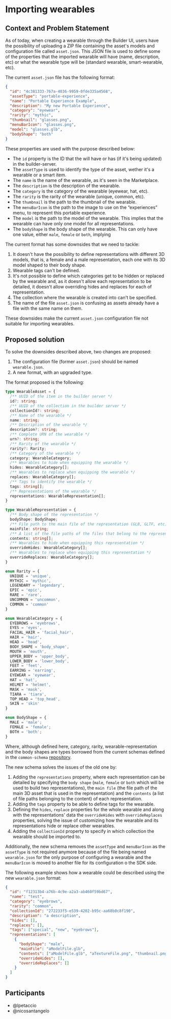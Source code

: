 # Importing wearables

## Context and Problem Statement

As of today, when creating a wearable through the Builder UI, users have the possibility of uploading a ZIP file containing the asset's models and configuration file called `asset.json`. This JSON file is used to define some of the properties that the imported wearable will have (name, description, etc) or what the wearable type will be (standard wearable, smart-wearable, etc).

The current `asset.json` file has the following format:

```json
{
  "id": "4c381333-767a-4036-9959-0fde335a4568",
  "assetType": "portable-experience",
  "name": "Portable Experience Example",
  "description": "My new Portable Experience",
  "category": "eyewear",
  "rarity": "mythic",
  "thumbnail": "glasses.png",
  "menuBarIcon": "glasses.png",
  "model": "glasses.glb",
  "bodyShape": "both"
}
```

These properties are used with the purpose described below:

- The `id` property is the ID that the will have or has (if it's being updated) in the builder-server.
- The `assetType` is used to identify the type of the asset, wether it's a wearable or a smart item.
- The `name` is the name of the wearable, as it's seen in the Marketplace.
- The `description` is the description of the wearable.
- The `category` is the category of the wearable (eyewear, hat, etc).
- The `rarity` is the rarity of the wearable (unique, common, etc).
- The `thumbnail` is the path to the thumbnail of the wearable.
- The `menuBarIcon` is the path to the image to use on the “experiences” menu, to represent this portable experience.
- The `model` is the path to the model of the wearable. This implies that the wearable can have only one model for all representations.
- The `bodyShape` is the body shape of the wearable. This can only have one value, either `male`, `female` or `both`, implying

The current format has some downsides that we need to tackle:

1. It doesn't have the possibility to define representations with different 3D models, that is, a female and a male representation, each one with its 3D model shaped to their body shape.
2. Wearable tags can't be defined.
3. It's not possible to define which categories get to be hidden or replaced by the wearable and, as it doesn't allow each representation to be detailed, it doesn't allow overriding hides and replaces for each of representation.
4. The collection where the wearable is created into can't be specified.
5. The name of the file `asset.json` is confusing as assets already have a file with the same name on them.

These downsides make the current `asset.json` configuration file not suitable for importing wearables.

## Proposed solution

To solve the downsides described above, two changes are proposed:

1. The configuration file (former `asset.json`) should be named `wearable.json`.
2. A new format, with an upgraded type.

The format proposed is the following:

```typescript
type WearableAsset = {
  /** UUID of the item in the builder server */
  id?: string;
  /** UUID of the collection in the builder server */
  collectionId?: string;
  /** Name of the wearable */
  name: string;
  /** Description of the wearable */
  description?: string;
  /** Complete URN of the wearable */
  urn?: string;
  /** Rarity of the wearable */
  rarity?: Rarity;
  /** Category of the wearable */
  category: WearableCategory;
  /** Wearables to hide when equipping the wearable */
  hides: WearableCategory[];
  /** Wearables to replace when equipping the wearable */
  replaces: WearableCategory[];
  /** Tags to identify the wearable */
  tags: string[];
  /** Representations of the wearable */
  representations: WearableRepresentation[];
}

type WearableRepresentation = {
  /** Body shape of the representation */
  bodyShape: BodyShape;
  /** File path to the main file of the representation (GLB, GLTF, etc) */
  mainFile: string;
  /** A list of the file paths of the files that belong to the representation */
  contents: string[];
  /** Wearables to hide when equipping this representation */
  overrideHides: WearableCategory[];
  /** Wearables to replace when equipping this representation */
  overrideReplaces: WearableCategory[];
}

enum Rarity = {
  UNIQUE = 'unique',
  MYTHIC = 'mythic',
  LEGENDARY = 'legendary',
  EPIC = 'epic',
  RARE = 'rare',
  UNCOMMON = 'uncommon',
  COMMON = 'common'
}

enum WearableCategory = {
  EYEBROWS = 'eyebrows',
  EYES = 'eyes',
  FACIAL_HAIR = 'facial_hair',
  HAIR = 'hair',
  HEAD = 'head',
  BODY_SHAPE = 'body_shape',
  MOUTH = 'mouth',
  UPPER_BODY = 'upper_body',
  LOWER_BODY = 'lower_body',
  FEET = 'feet',
  EARRING = 'earring',
  EYEWEAR = 'eyewear',
  HAT = 'hat',
  HELMET = 'helmet',
  MASK = 'mask',
  TIARA = 'tiara',
  TOP_HEAD = 'top_head',
  SKIN = 'skin'
}

enum BodyShape = {
  MALE = 'male';
  FEMALE = 'female';
  BOTH = 'both';
}
```

Where, although defined here, category, rarity, wearable-representation and the body shapes are types borrowed from the current schemas defined in the `common-schema` [repository](https://github.com/decentraland/common-schemas).

The new schema solves the issues of the old one by:

1. Adding the `representations` property, where each representation can be detailed by specifying the `body shape` (`male`, `female` or `both` which will be used to build two representations), the `main file` (the file path of the main 3D asset that is used in the representation) and the `contents` (a list of file paths belonging to the content) of each representation.
2. Adding the `tags` property to be able to define tags for the wearable.
3. Defining the `hides`, `replace` properties for the whole wearable and along with the representations' data the `overrideHides` with `overrideReplaces` properties, solving the issue of customizing how the wearable and its representations hide or replace other wearables.
4. Adding the `collectionId` property to specify in which collection the wearable should be imported to.

Additionally, the new schema removes the `assetType` and `menuBarIcon` as the `assetType` is not required anymore because
of the file being named `wearable.json` for the only purpose of configuring a wearable and the `menuBarIcon` is moved
to another file for its configuration o the SDK side.

The following example shows how a wearable could be described using the new `wearable.json` format:

```json
{
  "id": "f12313b4-a76b-4c9e-a2a3-ab460f59bd67",
  "name": "test",
  "category": "eyebrows",
  "rarity": "common",
  "collectionId": "272233f5-e539-4202-b95c-aa68b0c8f190",
  "description": "a description",
  "hides": [],
  "replaces": [],
  "tags": ["special", "new", "eyebrows"],
  "representations": [
    {
      "bodyShape": "male",
      "mainFile": "aModelFile.glb",
      "contents": ["aModelFile.glb", "aTextureFile.png", "thumbnail.png"],
      "overrideHides": [],
      "overrideReplaces": []
    }
  ]
}
```

## Participants

- @lpetaccio
- @nicosantangelo
